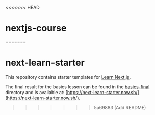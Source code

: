 <<<<<<< HEAD
# nextjs-course
=======
# next-learn-starter

This repository contains starter templates for [Learn Next.js](https://nextjs.org/learn).

The final result for the basics lesson can be found in the [basics-final](basics-final) directory and is available at: [https://next-learn-starter.now.sh/](https://next-learn-starter.now.sh/).
>>>>>>> 5a69883 (Add README)
